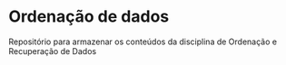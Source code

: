 # Ordenação de dados
Repositório para armazenar os conteúdos da disciplina de Ordenação e Recuperação de Dados
